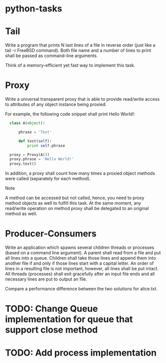 # python-tasks

# Tail
Write a program that prints N last lines of a file in reverse order (just like a tail -r FreeBSD command). Both file name and a number of lines to print shall be passed as command-line arguments.

Think of a memory-efficient yet fast way to implement this task.

# Proxy
Write a universal transparent proxy that is able to provide read/write access to attributes of any object instance being proxied.

For example, the following code snippet shall print Hello World!:
```python
  class A(object):

      phrase = 'Test'

      def test(self):
          print self.phrase

  proxy = Proxy(A())
  proxy.phrase = 'Hello World!'
  proxy.test()
```
In addition, a proxy shall count how many times a proxied object methods were called (separately for each method).

Note

A method can be accessed but not called, hence, you need to proxy method objects as well to fulfill this task. At the same moment, any read/write operation on method proxy shall be delegated to an original method as well.


# Producer-Consumers
Write an application which spawns several children threads or processes (based on a command line argument). A parent shall read from a file and put all lines into a queue. Children shall take those lines and append them into another file if and only if those lines start with a capital letter. An order of lines in a resulting file is not important, however, all lines shall be put intact. All threads (processes) shall exit gracefully after an input file ends and all necessary lines are put to output an file.

Compare a performance difference between the two solutions for alice.txt.

# TODO: Change Queue implementation for queue that support close method
# TODO: Add process implementation
